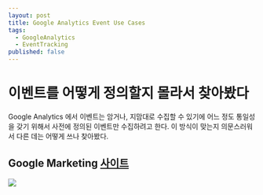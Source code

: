 ```yaml
---
layout: post
title: Google Analytics Event Use Cases
tags:
  - GoogleAnalytics
  - EventTracking
published: false
---
```


# 이벤트를 어떻게 정의할지 몰라서 찾아봤다

Google Analytics 에서 이벤트는 암거나, 지맘대로 수집할 수 있기에 어느 정도 통일성을 갖기 위해서 사전에 정의된 이벤트만 수집하려고 한다. 이 방식이 맞는지 의문스러워서 다른 데는 어떻게 쓰나 찾아봤다.

## Google Marketing [사이트](https://marketingplatform.google.com/intl/ko_ALL/about/)

![](https://github.com/daehwann/blog/tree/7199408a396862e51dfd21bdfb3986f9d5a7fa35/_posts/%7B%7B%20site.baseurl%7D%7D/public/img/ga/2018-12-04-08-11-02.png)


